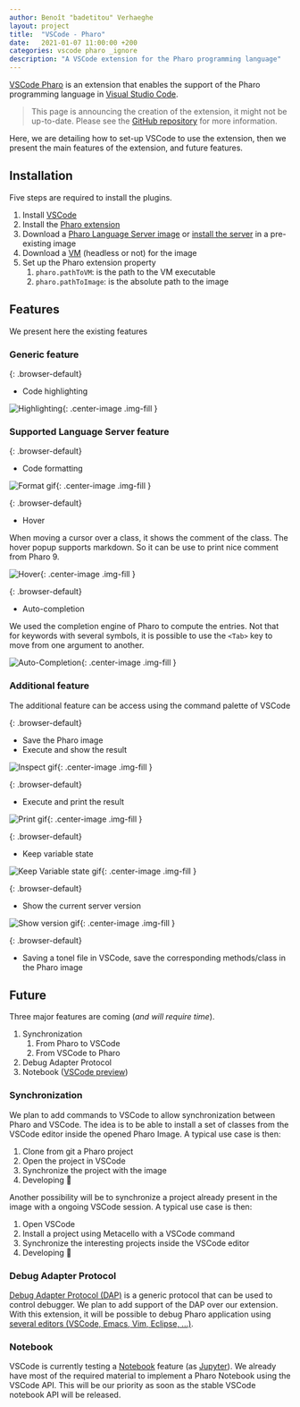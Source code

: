 ```yaml
---
author: Benoît "badetitou" Verhaeghe
layout: project
title:  "VSCode - Pharo"
date:   2021-01-07 11:00:00 +200
categories: vscode pharo _ignore
description: "A VSCode extension for the Pharo programming language"
---
```


[VSCode Pharo](https://marketplace.visualstudio.com/items?itemName=badetitou.pharo-language-server) is an extension that enables the support of the Pharo programming language in [Visual Studio Code](https://code.visualstudio.com/).

> This page is announcing the creation of the extension, it might not be up-to-date. Please see the [GitHub repository](https://github.com/badetitou/vscode-pharo) for more information.

Here, we are detailing how to set-up VSCode to use the extension, then we present the main features of the extension, and future features.

## Installation

Five steps are required to install the plugins.

1. Install [VSCode](https://code.visualstudio.com/)
2. Install the [Pharo extension](https://marketplace.visualstudio.com/items?itemName=badetitou.pharo-language-server)
3. Download a [Pharo Language Server image](https://github.com/badetitou/Pharo-LanguageServer/releases) or [install the server](https://github.com/badetitou/Pharo-LanguageServer#installation) in a pre-existing image 
4. Download a [VM](https://files.pharo.org/vm/pharo-spur64-headless/) (headless or not) for the image
5. Set up the Pharo extension property
   1. `pharo.pathToVM`: is the path to the VM executable
   2. `pharo.pathToImage`: is the absolute path to the image

## Features

We present here the existing features

### Generic feature

{: .browser-default}
- Code highlighting

![Highlighting](https://raw.githubusercontent.com/badetitou/vscode-pharo/main/docs/img/highlighting.png){: .center-image .img-fill }

### Supported Language Server feature

{: .browser-default}
- Code formatting

![Format gif](https://raw.githubusercontent.com/badetitou/vscode-pharo/main/docs/img/format.gif){: .center-image .img-fill }

{: .browser-default}
- Hover

When moving a cursor over a class, it shows the comment of the class.
The hover popup supports markdown. So it can be use to print nice comment from Pharo 9.

![Hover](https://raw.githubusercontent.com/badetitou/vscode-pharo/main/docs/img/hover.png){: .center-image .img-fill }

{: .browser-default}
- Auto-completion

We used the completion engine of Pharo to compute the entries.
Not that for keywords with several symbols, it is possible to use the `<Tab>` key to move from one argument to another.

![Auto-Completion](https://raw.githubusercontent.com/badetitou/vscode-pharo/main/docs/img/Auto-completion.gif){: .center-image .img-fill }

### Additional feature

The additional feature can be access using the command palette of VSCode

{: .browser-default}
- Save the Pharo image
- Execute and show the result

![Inspect gif](https://raw.githubusercontent.com/badetitou/vscode-pharo/main/docs/img/inspectResult.gif){: .center-image .img-fill }

{: .browser-default}
- Execute and print the result

![Print gif](https://raw.githubusercontent.com/badetitou/vscode-pharo/main/docs/img/printResult.gif){: .center-image .img-fill }

{: .browser-default}
- Keep variable state

![Keep Variable state gif](https://raw.githubusercontent.com/badetitou/vscode-pharo/main/docs/img/keep-variable-state.gif){: .center-image .img-fill }

{: .browser-default}
- Show the current server version

![Show version gif](https://raw.githubusercontent.com/badetitou/vscode-pharo/main/docs/img/pharo-version.gif){: .center-image .img-fill }

{: .browser-default}
- Saving a tonel file in VSCode, save the corresponding methods/class in the Pharo image

## Future

Three major features are coming (*and will require time*).

1. Synchronization
   1. From Pharo to VSCode
   2. From VSCode to Pharo
2. Debug Adapter Protocol
3. Notebook ([VSCode preview](https://code.visualstudio.com/api/extension-guides/notebook))

### Synchronization

We plan to add commands to VSCode to allow synchronization between Pharo and VSCode.
The idea is to be able to install a set of classes from the VSCode editor inside the opened Pharo Image. A typical use case is then:

1. Clone from git a Pharo project
2. Open the project in VSCode
3. Synchronize the project with the image
4. Developing :rocket:

Another possibility will be to synchronize a project already present in the image with a ongoing VSCode session. A typical use case is then:

1. Open VSCode
2. Install a project using Metacello with a VSCode command
3. Synchronize the interesting projects inside the VSCode editor
4. Developing :rocket:

### Debug Adapter Protocol

[Debug Adapter Protocol (DAP)](https://microsoft.github.io/debug-adapter-protocol/) is a generic protocol that can be used to control debugger.
We plan to add support of the DAP over our extension.
With this extension, it will be possible to debug Pharo application using [several editors (VSCode, Emacs, Vim, Eclipse, ...)](https://microsoft.github.io/debug-adapter-protocol/implementors/tools/).

### Notebook

VSCode is currently testing a [Notebook](https://code.visualstudio.com/api/extension-guides/notebook) feature (as [Jupyter](https://jupyter.org/)).
We already have most of the required material to implement a Pharo Notebook using the VSCode API.
This will be our priority as soon as the stable VSCode notebook API will be released.
